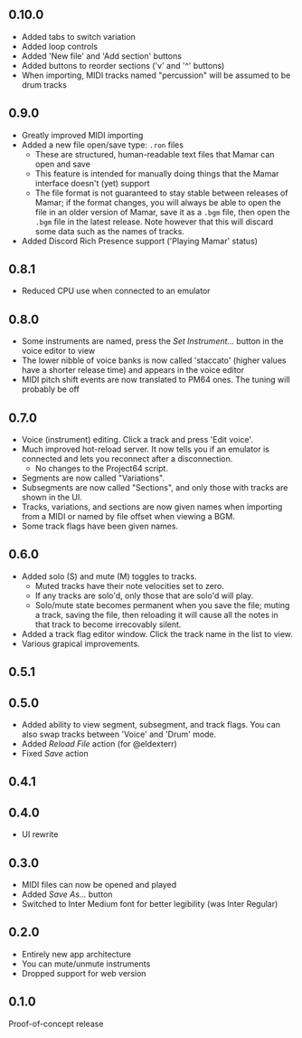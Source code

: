 ## 0.10.0

- Added tabs to switch variation
- Added loop controls
- Added 'New file' and 'Add section' buttons
- Added buttons to reorder sections ('v' and '^' buttons)
- When importing, MIDI tracks named "percussion" will be assumed to be drum tracks

## 0.9.0

- Greatly improved MIDI importing
- Added a new file open/save type: `.ron` files
    - These are structured, human-readable text files that Mamar can open and save
    - This feature is intended for manually doing things that the Mamar interface doesn't (yet) support
    - The file format is not guaranteed to stay stable between releases of Mamar; if the format changes, you will always be able to open the file in an older version of Mamar, save it as a `.bgm` file, then open the `.bgm` file in the latest release. Note however that this will discard some data such as the names of tracks.
- Added Discord Rich Presence support ('Playing Mamar' status)

## 0.8.1

- Reduced CPU use when connected to an emulator

## 0.8.0

- Some instruments are named, press the _Set Instrument..._ button in the voice editor to view
- The lower nibble of voice banks is now called 'staccato' (higher values have a shorter release time) and appears in the voice editor
- MIDI pitch shift events are now translated to PM64 ones. The tuning will probably be off

## 0.7.0

- Voice (instrument) editing. Click a track and press 'Edit voice'.
- Much improved hot-reload server. It now tells you if an emulator is connected and lets you reconnect after a disconnection.
    - No changes to the Project64 script.
- Segments are now called "Variations".
- Subsegments are now called "Sections", and only those with tracks are shown in the UI.
- Tracks, variations, and sections are now given names when importing from a MIDI or named by file offset when viewing a BGM.
- Some track flags have been given names.

## 0.6.0

- Added solo (S) and mute (M) toggles to tracks.
    - Muted tracks have their note velocities set to zero.
    - If any tracks are solo'd, only those that are solo'd will play.
    - Solo/mute state becomes permanent when you save the file; muting a track, saving the file, then reloading it will cause all the notes in that track to become irrecovably silent.
- Added a track flag editor window. Click the track name in the list to view.
- Various grapical improvements.

## 0.5.1

## 0.5.0

- Added ability to view segment, subsegment, and track flags. You can also swap tracks between 'Voice' and 'Drum' mode.
- Added _Reload File_ action (for @eldexterr)
- Fixed _Save_ action

## 0.4.1

## 0.4.0

- UI rewrite

## 0.3.0

- MIDI files can now be opened and played
- Added _Save As..._ button
- Switched to Inter Medium font for better legibility (was Inter Regular)

## 0.2.0

- Entirely new app architecture
- You can mute/unmute instruments
- Dropped support for web version

## 0.1.0

Proof-of-concept release
